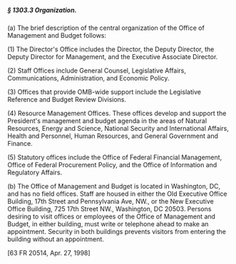 ##### § 1303.3 Organization. #####

(a) The brief description of the central organization of the Office of Management and Budget follows:

(1) The Director's Office includes the Director, the Deputy Director, the Deputy Director for Management, and the Executive Associate Director.

(2) Staff Offices include General Counsel, Legislative Affairs, Communications, Administration, and Economic Policy.

(3) Offices that provide OMB-wide support include the Legislative Reference and Budget Review Divisions.

(4) Resource Management Offices. These offices develop and support the President's management and budget agenda in the areas of Natural Resources, Energy and Science, National Security and International Affairs, Health and Personnel, Human Resources, and General Government and Finance.

(5) Statutory offices include the Office of Federal Financial Management, Office of Federal Procurement Policy, and the Office of Information and Regulatory Affairs.

(b) The Office of Management and Budget is located in Washington, DC, and has no field offices. Staff are housed in either the Old Executive Office Building, 17th Street and Pennsylvania Ave, NW., or the New Executive Office Building, 725 17th Street NW., Washington, DC 20503. Persons desiring to visit offices or employees of the Office of Management and Budget, in either building, must write or telephone ahead to make an appointment. Security in both buildings prevents visitors from entering the building without an appointment.

[63 FR 20514, Apr. 27, 1998]